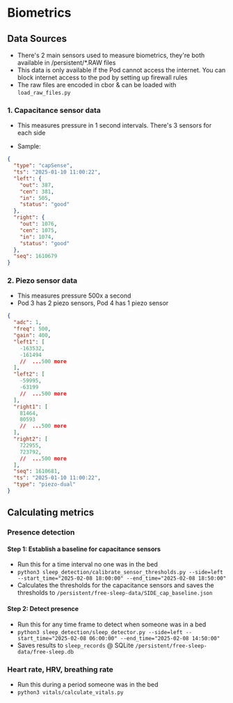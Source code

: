 # Biometrics


## Data Sources
- There's 2 main sensors used to measure biometrics, they're both available in /persistent/*.RAW files
- This data is only available if the Pod cannot access the internet. You can block internet access to the pod by setting up firewall rules
- The raw files are encoded in cbor & can be loaded with `load_raw_files.py`


### 1. Capacitance sensor data
- This measures pressure in 1 second intervals. There's 3 sensors for each side 

- Sample:
```json
{
  "type": "capSense",
  "ts": "2025-01-10 11:00:22",
  "left": {
    "out": 387,
    "cen": 381,
    "in": 505,
    "status": "good"
  },
  "right": {
    "out": 1076,
    "cen": 1075,
    "in": 1074,
    "status": "good"
  },
  "seq": 1610679
}
```

### 2. Piezo sensor data
- This measures pressure 500x a second
- Pod 3 has 2 piezo sensors, Pod 4 has 1 piezo sensor
```json
{
  "adc": 1,
  "freq": 500,
  "gain": 400,
  "left1": [
    -163532,
    -161494
    //  ...500 more
  ],
  "left2": [
    -59995,
    -63199
    //  ...500 more
  ],
  "right1": [
    81464,
    80593
    //  ...500 more
  ],
  "right2": [
    722955,
    723792,
    //  ...500 more
  ],
  "seq": 1610681,
  "ts": "2025-01-10 11:00:22",
  "type": "piezo-dual"
}
```


## Calculating metrics

### Presence detection
#### Step 1: Establish a baseline for capacitance sensors
- Run this for a time interval no one was in the bed
- `python3 sleep_detection/calibrate_sensor_thresholds.py --side=left --start_time="2025-02-08 18:00:00" --end_time="2025-02-08 18:50:00"`
- Calculates the thresholds for the capacitance sensors and saves the thresholds to `/persistent/free-sleep-data/SIDE_cap_baseline.json`

#### Step 2: Detect presence
- Run this for any time frame to detect when someone was in a bed
- `python3 sleep_detection/sleep_detector.py --side=left --start_time="2025-02-08 06:00:00" --end_time="2025-02-08 14:50:00"`
- Saves results to `sleep_records` @ SQLite `/persistent/free-sleep-data/free-sleep.db`


### Heart rate, HRV, breathing rate
- Run this during a period someone was in the bed
- `python3 vitals/calculate_vitals.py`




